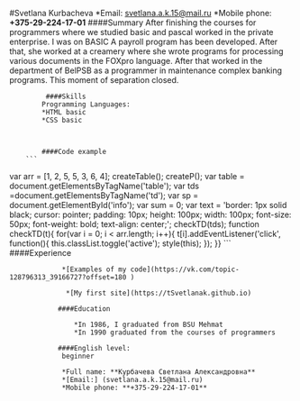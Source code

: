    #Svetlana Kurbacheva
   *Email: svetlana.a.k.15@mail.ru
   *Mobile phone: **+375-29-224-17-01**
    ####Summary 
            After finishing the courses for programmers where we studied basic and pascal worked in the private enterprise. I was on BASIC A payroll program has been developed. After that, she worked at a creamery where she wrote programs for processing
            various documents in the FOXpro language. After that worked in the department of BelPSB as a programmer in maintenance complex banking programs. This moment of separation closed.
            
             ####Skills
            Programming Languages:
            *HTML basic
            *CSS basic
            


            ####Code example
        ```
var arr = [1, 2, 5, 5, 3, 6, 4];
createTable();
createP();
var table = document.getElementsByTagName('table');
var tds =document.getElementsByTagName('td');
var sp = document.getElementById('info');
var sum = 0;
var text = 'border: 1px solid black; 
cursor: pointer; padding: 10px; height: 100px;
width: 100px; font-size: 50px; font-weight: bold;
text-align: center;';
checkTD(tds);
function checkTD(t){
for(var i = 0; i < arr.length; i++){
t[i].addEventListener('click', function(){
this.classList.toggle('active');
style(this);
});
}}
            ```
                ####Experience

                 *[Examples of my code](https://vk.com/topic-128796313_39166727?offset=180 )           

                  *[My first site](https://tSvetlanak.github.io)
		          
                ####Education
                
                    *In 1986, I graduated from BSU Mehmat 
                    *In 1990 graduated from the courses of programmers
			    
                ####English level:
				 beginner
           
                 *Full name: **Курбачева Светлана Александровна**
                 *[Email:] (svetlana.a.k.15@mail.ru)
                 *Mobile phone: **+375-29-224-17-01**
             

 
             

